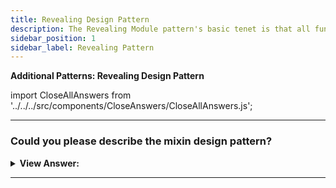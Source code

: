 ```yaml
---
title: Revealing Design Pattern
description: The Revealing Module pattern's basic tenet is that all functionality and variables should be concealed unless explicitly disclosed. All of our functions and variables may be defined in the private scope. We can return an anonymous object containing references to the private functionality we want to make public.
sidebar_position: 1
sidebar_label: Revealing Pattern
---
```


**Additional Patterns: Revealing Design Pattern**

import CloseAllAnswers from '../../../src/components/CloseAnswers/CloseAllAnswers.js';

<CloseAllAnswers />

---

### Could you please describe the mixin design pattern?

<details className='answer'>
  <summary>
    <strong>View Answer:</strong>
  </summary>
  <div>
    <div>
      <strong>Interview Response:</strong> The Revealing Module pattern's basic tenet is that all functionality and variables should be concealed unless explicitly disclosed. All of our functions and variables may be defined in the private scope. We can return an anonymous object containing references to the private functionality we want to make public.<br/>
    </div>
    <div>
</div><br />
  <div><strong className="codeExample">Code Example:</strong><br /><br />

```js
// ES2015+ keywords/syntax used: let, const, method declaration, arrow function
//              template literals for string interpolation, import, export

let privateVar = 'Ben Cherry';
const publicVar = 'Hey there!';

const privateFunction = () => {
  console.log(`Name:${privateVar}`);
};

const publicSetName = (strName) => {
  privateVar = strName;
};

const publicGetName = () => {
  privateFunction();
};

// Reveal public pointers to
// private functions and properties
const myRevealingModule = {
  setName: publicSetName,
  greeting: publicVar,
  getName: publicGetName,
};

export default myRevealingModule;

// Usage:
import myRevealingModule from './myRevealingModule';

myRevealingModule.setName('Paul Kinlan');
```

</div>
<br />
  </div>
</details>

---
